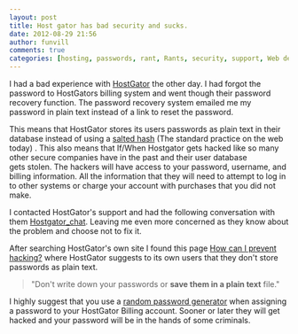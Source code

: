 ```yaml
---
layout: post
title: Host gator has bad security and sucks.
date: 2012-08-29 21:56
author: funvill
comments: true
categories: [hosting, passwords, rant, Rants, security, support, Web development, webdev]
---
```

I had a bad experience with <a href="http://www.hostgator.com/">HostGator</a> the other day. I had forgot the password to HostGators billing system and went though their password recovery function. The password recovery system emailed me my password in plain text instead of a link to reset the password.

This means that HostGator stores its users passwords as plain text in their database instead of using a <a href="http://en.wikipedia.org/wiki/Salt_(cryptography)">salted hash</a> (The standard practice on the web today) . This also means that If/When Hostgator gets hacked like so many other secure companies have in the past and their user database gets stolen. The hackers will have access to your password, username, and billing information. All the information that they will need to attempt to log in to other systems or charge your account with purchases that you did not make.

I contacted HostGator's support and had the following conversation with them <a href="http://blog.abluestar.com/public/uploads/2012/08/hostgator_chat.txt">Hostgator_chat</a>. Leaving me even more concerned as they know about the problem and choose not to fix it.

After searching HostGator's own site I found this page <a href="http://support.hostgator.com/articles/pre-sales-policies/security-abuse/how-can-i-prevent-hacking">How can I prevent hacking?</a> where HostGator suggests to its own users that they don't store passwords as plain text.
<blockquote>"Don't write down your passwords or <strong>save them in a plain text</strong> file."</blockquote>
I highly suggest that you use a <a href="https://www.grc.com/passwords.htm">random password generator</a> when assigning a password to your HostGator Billing account. Sooner or later they will get hacked and your password will be in the hands of some criminals.
